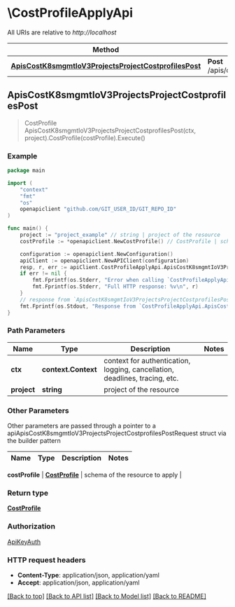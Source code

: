 # \CostProfileApplyApi

All URIs are relative to *http://localhost*

Method | HTTP request | Description
------------- | ------------- | -------------
[**ApisCostK8smgmtIoV3ProjectsProjectCostprofilesPost**](CostProfileApplyApi.md#ApisCostK8smgmtIoV3ProjectsProjectCostprofilesPost) | **Post** /apis/cost.k8smgmt.io/v3/projects/{project}/costprofiles | 



## ApisCostK8smgmtIoV3ProjectsProjectCostprofilesPost

> CostProfile ApisCostK8smgmtIoV3ProjectsProjectCostprofilesPost(ctx, project).CostProfile(costProfile).Execute()





### Example

```go
package main

import (
    "context"
    "fmt"
    "os"
    openapiclient "github.com/GIT_USER_ID/GIT_REPO_ID"
)

func main() {
    project := "project_example" // string | project of the resource
    costProfile := *openapiclient.NewCostProfile() // CostProfile | schema of the resource to apply

    configuration := openapiclient.NewConfiguration()
    apiClient := openapiclient.NewAPIClient(configuration)
    resp, r, err := apiClient.CostProfileApplyApi.ApisCostK8smgmtIoV3ProjectsProjectCostprofilesPost(context.Background(), project).CostProfile(costProfile).Execute()
    if err != nil {
        fmt.Fprintf(os.Stderr, "Error when calling `CostProfileApplyApi.ApisCostK8smgmtIoV3ProjectsProjectCostprofilesPost``: %v\n", err)
        fmt.Fprintf(os.Stderr, "Full HTTP response: %v\n", r)
    }
    // response from `ApisCostK8smgmtIoV3ProjectsProjectCostprofilesPost`: CostProfile
    fmt.Fprintf(os.Stdout, "Response from `CostProfileApplyApi.ApisCostK8smgmtIoV3ProjectsProjectCostprofilesPost`: %v\n", resp)
}
```

### Path Parameters


Name | Type | Description  | Notes
------------- | ------------- | ------------- | -------------
**ctx** | **context.Context** | context for authentication, logging, cancellation, deadlines, tracing, etc.
**project** | **string** | project of the resource | 

### Other Parameters

Other parameters are passed through a pointer to a apiApisCostK8smgmtIoV3ProjectsProjectCostprofilesPostRequest struct via the builder pattern


Name | Type | Description  | Notes
------------- | ------------- | ------------- | -------------

 **costProfile** | [**CostProfile**](CostProfile.md) | schema of the resource to apply | 

### Return type

[**CostProfile**](CostProfile.md)

### Authorization

[ApiKeyAuth](../README.md#ApiKeyAuth)

### HTTP request headers

- **Content-Type**: application/json, application/yaml
- **Accept**: application/json, application/yaml

[[Back to top]](#) [[Back to API list]](../README.md#documentation-for-api-endpoints)
[[Back to Model list]](../README.md#documentation-for-models)
[[Back to README]](../README.md)

